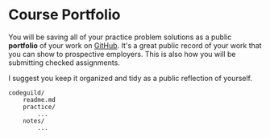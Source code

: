 # Course Portfolio

You will be saving all of your practice problem solutions as a public **portfolio** of your work on [GitHub](https://github.com).
It's a great public record of your work that you can show to prospective employers.
This is also how you will be submitting checked assignments.

I suggest you keep it organized and tidy as a public reflection of yourself.

```
codeguild/
    readme.md
    practice/
        ...
    notes/
        ...
```
